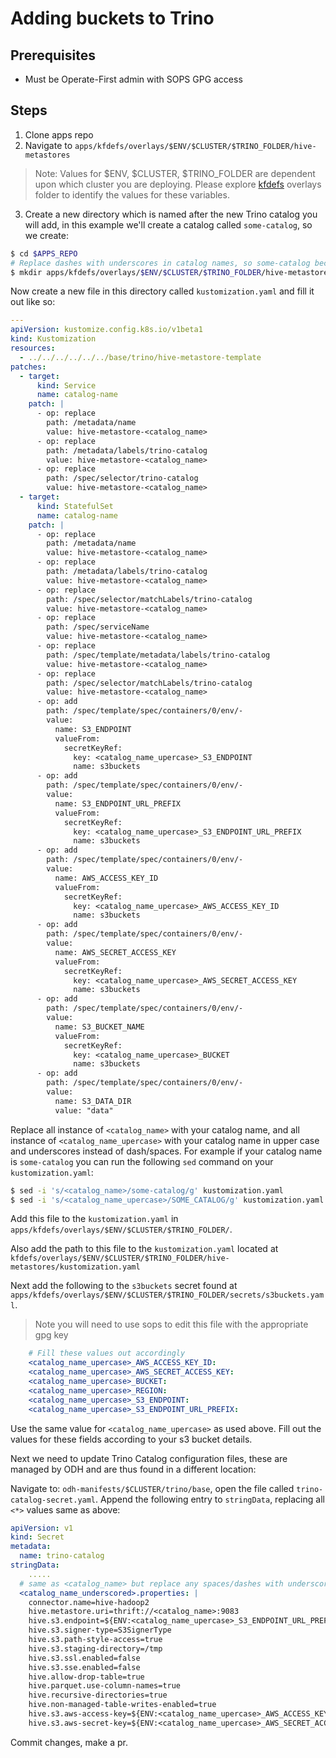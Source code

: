 # Adding buckets to Trino


## Prerequisites
- Must be Operate-First admin with SOPS GPG access

## Steps

1. Clone apps repo
2. Navigate to `apps/kfdefs/overlays/$ENV/$CLUSTER/$TRINO_FOLDER/hive-metastores`

> Note: Values for $ENV, $CLUSTER, $TRINO_FOLDER are dependent upon which cluster you are deploying.
> Please explore [kfdefs][kfdefs] overlays folder to identify the values for these variables.

3. Create a new directory which is named after the new Trino catalog you will add, in this example we'll create
a catalog called `some-catalog`, so we create:

```bash
$ cd $APPS_REPO
# Replace dashes with underscores in catalog names, so some-catalog becomes some_catalog
$ mkdir apps/kfdefs/overlays/$ENV/$CLUSTER/$TRINO_FOLDER/hive-metastores/some_catalog
```

Now create a new file in this directory called `kustomization.yaml` and fill it out like so:

```yaml
---
apiVersion: kustomize.config.k8s.io/v1beta1
kind: Kustomization
resources:
  - ../../../../../../base/trino/hive-metastore-template
patches:
  - target:
      kind: Service
      name: catalog-name
    patch: |
      - op: replace
        path: /metadata/name
        value: hive-metastore-<catalog_name>
      - op: replace
        path: /metadata/labels/trino-catalog
        value: hive-metastore-<catalog_name>
      - op: replace
        path: /spec/selector/trino-catalog
        value: hive-metastore-<catalog_name>
  - target:
      kind: StatefulSet
      name: catalog-name
    patch: |
      - op: replace
        path: /metadata/name
        value: hive-metastore-<catalog_name>
      - op: replace
        path: /metadata/labels/trino-catalog
        value: hive-metastore-<catalog_name>
      - op: replace
        path: /spec/selector/matchLabels/trino-catalog
        value: hive-metastore-<catalog_name>
      - op: replace
        path: /spec/serviceName
        value: hive-metastore-<catalog_name>
      - op: replace
        path: /spec/template/metadata/labels/trino-catalog
        value: hive-metastore-<catalog_name>
      - op: replace
        path: /spec/selector/matchLabels/trino-catalog
        value: hive-metastore-<catalog_name>
      - op: add
        path: /spec/template/spec/containers/0/env/-
        value:
          name: S3_ENDPOINT
          valueFrom:
            secretKeyRef:
              key: <catalog_name_upercase>_S3_ENDPOINT
              name: s3buckets
      - op: add
        path: /spec/template/spec/containers/0/env/-
        value:
          name: S3_ENDPOINT_URL_PREFIX
          valueFrom:
            secretKeyRef:
              key: <catalog_name_upercase>_S3_ENDPOINT_URL_PREFIX
              name: s3buckets
      - op: add
        path: /spec/template/spec/containers/0/env/-
        value:
          name: AWS_ACCESS_KEY_ID
          valueFrom:
            secretKeyRef:
              key: <catalog_name_upercase>_AWS_ACCESS_KEY_ID
              name: s3buckets
      - op: add
        path: /spec/template/spec/containers/0/env/-
        value:
          name: AWS_SECRET_ACCESS_KEY
          valueFrom:
            secretKeyRef:
              key: <catalog_name_upercase>_AWS_SECRET_ACCESS_KEY
              name: s3buckets
      - op: add
        path: /spec/template/spec/containers/0/env/-
        value:
          name: S3_BUCKET_NAME
          valueFrom:
            secretKeyRef:
              key: <catalog_name_upercase>_BUCKET
              name: s3buckets
      - op: add
        path: /spec/template/spec/containers/0/env/-
        value:
          name: S3_DATA_DIR
          value: "data"

```

Replace all instance of `<catalog_name>` with your catalog name, and all instance of `<catalog_name_upercase>` with your catalog
name in upper case and underscores instead of dash/spaces. For example if your catalog name is `some-catalog` you can run the
following `sed` command on your `kustomization.yaml`:

```bash
$ sed -i 's/<catalog_name>/some-catalog/g' kustomization.yaml
$ sed -i 's/<catalog_name_upercase>/SOME_CATALOG/g' kustomization.yaml
```

Add this file to the `kustomization.yaml` in `apps/kfdefs/overlays/$ENV/$CLUSTER/$TRINO_FOLDER/`.

Also add the path to this file to the `kustomization.yaml` located at `kfdefs/overlays/$ENV/$CLUSTER/$TRINO_FOLDER/hive-metastores/kustomization.yaml`

Next add the following to the `s3buckets` secret found at `apps/kfdefs/overlays/$ENV/$CLUSTER/$TRINO_FOLDER/secrets/s3buckets.yaml`.

> Note you will need to use sops to edit this file with the appropriate gpg key

```yaml
    # Fill these values out accordingly
    <catalog_name_upercase>_AWS_ACCESS_KEY_ID:
    <catalog_name_upercase>_AWS_SECRET_ACCESS_KEY:
    <catalog_name_upercase>_BUCKET:
    <catalog_name_upercase>_REGION:
    <catalog_name_upercase>_S3_ENDPOINT:
    <catalog_name_upercase>_S3_ENDPOINT_URL_PREFIX:
```
Use the same value for `<catalog_name_upercase>` as used above. Fill out the values for these fields according to your
s3 bucket details.

Next we need to update Trino Catalog configuration files, these are managed by ODH and are thus found in a different
location:

Navigate to: `odh-manifests/$CLUSTER/trino/base`, open the file called `trino-catalog-secret.yaml`. Append the following
entry to `stringData`, replacing all `<*>` values same as above:

```yaml
apiVersion: v1
kind: Secret
metadata:
  name: trino-catalog
stringData:
    .....
  # same as <catalog_name> but replace any spaces/dashes with underscores
  <catalog_name_underscored>.properties: |
    connector.name=hive-hadoop2
    hive.metastore.uri=thrift://<catalog_name>:9083
    hive.s3.endpoint=${ENV:<catalog_name_upercase>_S3_ENDPOINT_URL_PREFIX}${ENV:<catalog_name_upercase>_S3_ENDPOINT}
    hive.s3.signer-type=S3SignerType
    hive.s3.path-style-access=true
    hive.s3.staging-directory=/tmp
    hive.s3.ssl.enabled=false
    hive.s3.sse.enabled=false
    hive.allow-drop-table=true
    hive.parquet.use-column-names=true
    hive.recursive-directories=true
    hive.non-managed-table-writes-enabled=true
    hive.s3.aws-access-key=${ENV:<catalog_name_upercase>_AWS_ACCESS_KEY_ID}
    hive.s3.aws-secret-key=${ENV:<catalog_name_upercase>_AWS_SECRET_ACCESS_KEY}
```

Commit changes, make a pr.


[kfdefs]: https://github.com/operate-first/apps/tree/master/kfdefs/overlays
